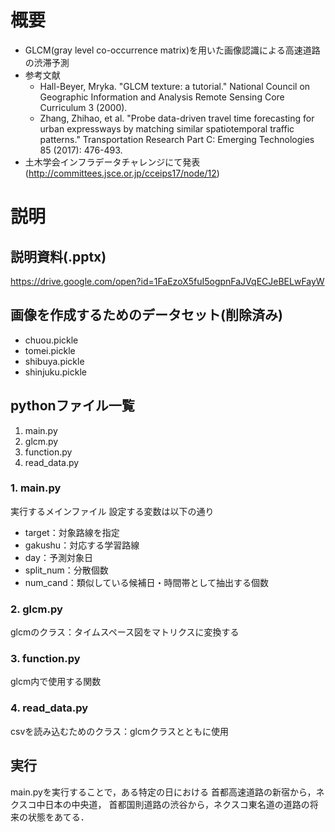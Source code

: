 # 概要

- GLCM(gray level co-occurrence matrix)を用いた画像認識による高速道路の渋滞予測
- 参考文献
  - Hall-Beyer, Mryka. "GLCM texture: a tutorial." National Council on Geographic Information and Analysis Remote Sensing Core Curriculum 3 (2000).
  - Zhang, Zhihao, et al. "Probe data-driven travel time forecasting for urban expressways by matching similar spatiotemporal traffic patterns." Transportation Research Part C: Emerging Technologies 85 (2017): 476-493.
- 土木学会インフラデータチャレンジにて発表(http://committees.jsce.or.jp/cceips17/node/12)


# 説明

## 説明資料(.pptx)
https://drive.google.com/open?id=1FaEzoX5fuI5ogpnFaJVqECJeBELwFayW

## 画像を作成するためのデータセット(削除済み)
- chuou.pickle
- tomei.pickle
- shibuya.pickle
- shinjuku.pickle

## pythonファイル一覧
1. main.py
2. glcm.py
3. function.py
4. read_data.py

### 1. main.py
実行するメインファイル
設定する変数は以下の通り
- target：対象路線を指定
- gakushu：対応する学習路線
- day：予測対象日
- split_num：分散個数
- num_cand：類似している候補日・時間帯として抽出する個数

### 2. glcm.py
glcmのクラス：タイムスペース図をマトリクスに変換する

### 3. function.py
glcm内で使用する関数

### 4. read_data.py
csvを読み込むためのクラス：glcmクラスとともに使用

## 実行
main.pyを実行することで，ある特定の日における
首都高速道路の新宿から，ネクスコ中日本の中央道，
首都国則道路の渋谷から，ネクスコ東名道の道路の将来の状態をあてる．
